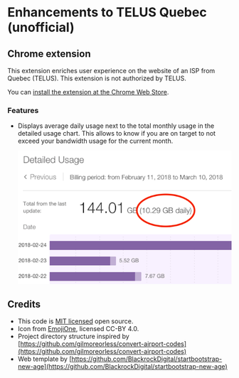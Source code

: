# Enhancements to TELUS Quebec (unofficial)

## Chrome extension

This extension enriches user experience on the website of an ISP from Quebec (TELUS). This extension is not authorized by TELUS.

You can [install the extension at the Chrome Web Store](https://chrome.google.com/webstore/detail/enhancements-to-telus-que/oiejeoehnnnpcemldokikbgacnhlhfhp).

### Features

* Displays average daily usage next to the total monthly usage in the detailed usage chart. This allows to know if 
you are on target to not exceed your bandwidth usage for the current month.

	![Example screenshot of using the Chrome extension](chrome-webstore/daily-average-en.png)

## Credits

* This code is [MIT licensed](LICENSE) open source.
* Icon from [EmojiOne](http://emojione.com/), licensed CC-BY 4.0.
* Project directory structure inspired by [https://github.com/gilmoreorless/convert-airport-codes](https://github.com/gilmoreorless/convert-airport-codes)
* Web template by [https://github.com/BlackrockDigital/startbootstrap-new-age](https://github.com/BlackrockDigital/startbootstrap-new-age)
